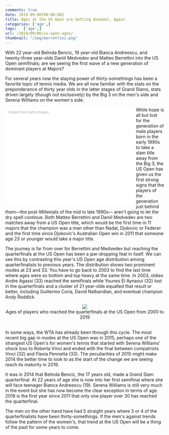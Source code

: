 ```yaml
---
comments: true
date: 2019-09-06T00:00:00Z
title: Ages at the US Open are Getting Bimodal, Again 
categories: ['age',]
tags:   ['age',]
url: /2019/09/06/us-open-ages/
thumbnail: "/img/berrettini.png"
---
```


With 22 year-old Belinda Bencic, 19 year-old Bianca Andreescu, and twenty-three year-olds Daniil Medvedev and Matteo Berrettini into the US Open semifinals; are we seeing the first wave of a new generation of dominant players at Majors?

<!--more-->

For several years now the staying power of thirty-somethings has been a favorite topic of tennis media. We are all now familiar with the stats on the preponderance of thirty year olds in the latter stages of Grand Slams, stats driven largely (though not exclusively) by the Big 3 on the men's side and Serena Williams on the women's side. 

<div class="getty embed image" style="background-color:#fff;display:inline-block;font-family:Roboto,sans-serif;color:#a7a7a7;font-size:11px;width:100%;max-width:394px;float:left;padding:2%;"><div style="padding:0;margin:0;text-align:left;"><a href="http://www.gettyimages.com.au/detail/1166016927" target="_blank" style="color:#a7a7a7;text-decoration:none;font-weight:normal !important;border:none;display:inline-block;">Embed from Getty Images</a></div><div style="overflow:hidden;position:relative;height:0;padding:70.03367% 0 0 0;width:100%;"><iframe src="//embed.gettyimages.com/embed/1166016927?et=wG_hCDKyTo1z1TehTzjIvw&tld=com.au&sig=bk-tnlUQEGTtZXDmuh9tyzrgcUnYT8SRxy_luKT9yg8=&caption=true&ver=1" scrolling="no" frameborder="0" width="594" height="416" style="display:inline-block;position:absolute;top:0;left:0;width:100%;height:100%;margin:0;"></iframe></div></div>

While hope is all but lost for the generation of male players born in the early 1990s to take a slam title away from the Big 3, the US Open has given us the first strong signs that the players of the generation just behind them&mdash;the post-Millenials of the mid to late 1990s&mdash; aren't going to let the dry spell continue. Both Matteo Berrettini and Daniil Medvedev are two matches away from a US Open title, which would be the first time in 11 majors that the champion was a man other than Nadal, Djokovic or Federer and the first time since Djokovic's Australian Open win in 2011 that someone age 23 or younger would take a major title. 

The journey is far from over for Berrettini and Medvedev but reaching the quarterfinals at the US Open has been a jaw-dropping feat in itself. We can see this by contrasting this year's US Open age distribution among quarterfinalists to previous years. The distribution shows two prominent modes at 23 and 33. You have to go back to 2003 to find the last time where ages were so bottom and top heavy at the same time. In 2003, oldies Andre Agassi (33) reached the semifinals while Younes El Aynaoui (32) lost in the quarterfinals and a cluster of 21 year-olds equalled that result or better, including Guillermo Coria, David Nalbandian, and eventual champion Andy Roddick.


<div style="text-align:center;">
<img src="/img/usopen_age_2019.png">
<figcaption>Ages of players who reached the quarterfinals at the US Open from 2000 to 2019</figcaption>
</div>

<br>

In some ways, the WTA has already been through this cycle. The most recent big gap in modes at the US Open was in 2015, perhaps one of the strangest US Open's for women's tennis that started with Serena Williams' shock loss to Roberta Vinci and ended with the final between compatriots Vinci (32) and Flavia Pennetta (33). The peculiarities of 2015 might make 2014 the better time to look to as the start of the change we are seeing reach its maturity in 2019. 

It was in 2014 that Belinda Bencic, the 17 years old, made a Grand Slam quarterfinal. At 22 years of age she is now into her first semifinal where she will face teenager Bianca Andreescu (19). Serena Williams is still very much in the event but she has now become the clear exception in terms of age. 2019 is the first year since 2011 that only one player over 30 has reached the quarterfinal. 

The men on the other hand have had 5 straight years where 3 or 4 of the quarterfinalists have been thirty-somethings. If the men's against trends follow the pattern of the women's, that trend at the US Open will be a thing of the past for some years to come. 

